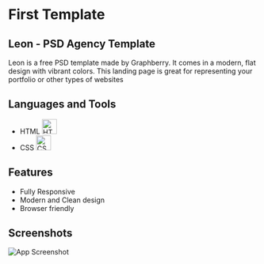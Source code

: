 
# First Template 
## Leon - PSD Agency Template

Leon is a free PSD template made by Graphberry. It comes in a modern, flat design with vibrant colors. This landing page is great for representing your portfolio or other types of websites


## Languages and Tools
- HTML <img src="https://cdn.jsdelivr.net/npm/simple-icons@v5/icons/html5.svg" alt="HTML Icon" width="30" height="30" />
- CSS <img src="https://cdn.jsdelivr.net/npm/simple-icons@v5/icons/css3.svg" alt="CSS Icon" width="30" height="30" />
## Features

- Fully Responsive
- Modern and Clean design
- Browser friendly


## Screenshots

![App Screenshot](https://graphberry-imgs.imgix.net/leon-psd-agency-template-312.png?auto=compress,format&q=80&w=800)

